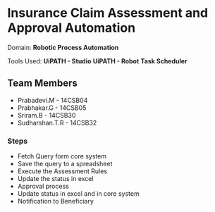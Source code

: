 # Insurance Claim Assessment and Approval Automation
Domain: **Robotic Process Automation**

Tools Used: **UiPATH - Studio**
            **UiPATH - Robot**
            **Task Scheduler**

## Team Members
- Prabadevi.M - 14CSB04
- Prabhakar.G - 14CSB05
- Sriram.B - 14CSB30
- Sudharshan.T.R - 14CSB32

### Steps
- Fetch Query form core system
- Save the query to a spreadsheet
- Execute the Assessment Rules
- Update the status in excel
- Approval process
- Update status in excel and in core system
- Notification to Beneficiary
